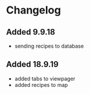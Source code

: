 # Changelog
## Added 9.9.18
- sending recipes to database
## Added 18.9.19
- added tabs to viewpager
- added recipes to map
